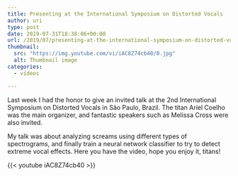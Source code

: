 ```yaml
---
title: Presenting at the International Symposium on Distorted Vocals
author: uri
type: post
date: 2019-07-31T18:38:06+00:00
url: /2019/07/presenting-at-the-international-symposium-on-distorted-vocals/
thumbnail:
  src: "https://img.youtube.com/vi/iAC8Z74cb40/0.jpg"
  alt: Thumbnail image
categories:
  - vídeos

---
```

Last week I had the honor to give an invited talk at the 2nd International Symposium on Distorted Vocals in São Paulo, Brazil. The titan Ariel Coelho was the main organizer, and fantastic speakers such as Melissa Cross were also invited.

My talk was about analyzing screams using different types of spectrograms, and finally train a neural network classifier to try to detect extreme vocal effects. Here you have the video, hope you enjoy it, titans!

{{< youtube iAC8Z74cb40 >}}</iframe>
